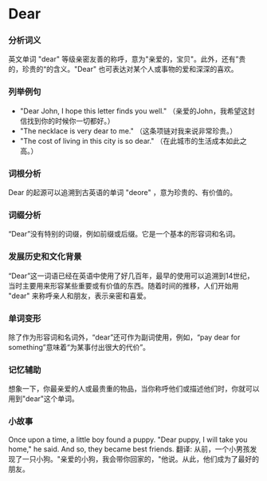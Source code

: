 # Dear

### 分析词义

  

英文单词 "dear" 等级亲密友善的称呼，意为"亲爱的，宝贝"。此外，还有”贵的，珍贵的“的含义。"Dear" 也可表达对某个人或事物的爱和深深的喜欢。

  

### 列举例句

  

*   "Dear John, I hope this letter finds you well." （亲爱的John，我希望这封信找到你的时候你一切都好。）
*   "The necklace is very dear to me." （这条项链对我来说非常珍贵。）
*   "The cost of living in this city is so dear." （在此城市的生活成本如此之高。）

  

### 词根分析

  

Dear 的起源可以追溯到古英语的单词 "deore" ，意为珍贵的、有价值的。

  

### 词缀分析

  

“Dear”没有特别的词缀，例如前缀或后缀。它是一个基本的形容词和名词。

  

### 发展历史和文化背景

  

“Dear”这一词语已经在英语中使用了好几百年，最早的使用可以追溯到14世纪，当时主要用来形容某些重要或有价值的东西。随着时间的推移，人们开始用 "dear" 来称呼亲人和朋友，表示亲密和喜爱。

  

### 单词变形

  

除了作为形容词和名词外，“dear”还可作为副词使用，例如，“pay dear for something”意味着“为某事付出很大的代价”。

  

### 记忆辅助

  

想象一下，你最亲爱的人或最贵重的物品，当你称呼他们或描述他们时，你就可以用到"dear"这个单词。

  

### 小故事

  

Once upon a time, a little boy found a puppy. "Dear puppy, I will take you home," he said. And so, they became best friends. 翻译: 从前，一个小男孩发现了一只小狗。"亲爱的小狗，我会带你回家的，"他说。从此，他们成为了最好的朋友。
